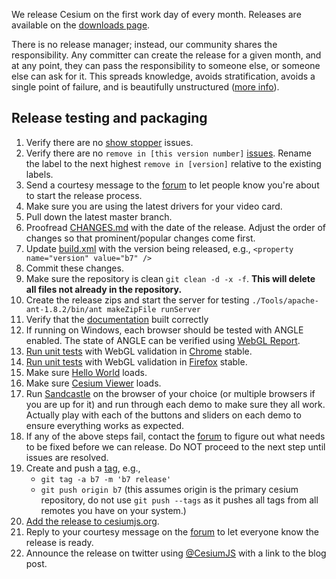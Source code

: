 We release Cesium on the first work day of every month.  Releases are available on the [downloads page](http://cesiumjs.org/downloads.html).

There is no release manager; instead, our community shares the responsibility.  Any committer can create the release for a given month, and at any point, they can pass the responsibility to someone else, or someone else can ask for it.  This spreads knowledge, avoids stratification, avoids a single point of failure, and is beautifully unstructured ([more info](https://groups.google.com/forum/#!topic/cesium-dev/ArfdodoROTo)).

## Release testing and packaging
1. Verify there are no [show stopper](../issues?labels=show+stopper&page=1&state=open) issues.
1. Verify there are no `remove in [this version number]` [issues](https://github.com/AnalyticalGraphicsInc/cesium/issues).  Rename the label to the next highest `remove in [version]` relative to the existing labels.
1. Send a courtesy message to the [forum](http://cesiumjs.org/forum.html) to let people know you're about to start the release process.
1. Make sure you are using the latest drivers for your video card.
1. Pull down the latest master branch.
1. Proofread [CHANGES.md](../blob/master/CHANGES.md) with the date of the release.  Adjust the order of changes so that prominent/popular changes come first.
1. Update [build.xml](../blob/master/build.xml) with the version being released, e.g., `<property name="version" value="b7" />`
1. Commit these changes.
1. Make sure the repository is clean `git clean -d -x -f`. __This will delete all files not already in the repository.__
1. Create the release zips and start the server for testing `./Tools/apache-ant-1.8.2/bin/ant makeZipFile runServer`
1. Verify that the [documentation](http://localhost:8080/Build/Documentation/index.html) built correctly
1. If running on Windows, each browser should be tested with ANGLE enabled.  The state of ANGLE can be verified using [WebGL Report](http://webglreport.com/).
1. [Run unit tests](http://localhost:8080/Specs/SpecRunner.html) with WebGL validation in [Chrome](https://www.google.com/intl/en/chrome/browser/) stable.
1. [Run unit tests](http://localhost:8080/Specs/SpecRunner.html) with WebGL validation in [Firefox](http://www.mozilla.org/en-US/firefox/new/?from=getfirefox) stable.
1. Make sure [Hello World](http://localhost:8080/Build/HelloWorld.html) loads.
1. Make sure [Cesium Viewer](http://localhost:8080/Apps/CesiumViewer/index.html) loads.
1. Run [Sandcastle](http://localhost:8080/Apps/Sandcastle/index.html) on the browser of your choice (or multiple browsers if you are up for it) and run through each demo to make sure they all work.  Actually play with each of the buttons and sliders on each demo to ensure everything works as expected.
1. If any of the above steps fail, contact the [forum](http://cesiumjs.org/forum.html) to figure out what needs to be fixed before we can release.  Do NOT proceed to the next step until issues are resolved.
1. Create and push a [tag](http://learn.github.com/p/tagging.html), e.g.,
   * `git tag -a b7 -m 'b7 release'`
   * `git push origin b7` (this assumes origin is the primary cesium repository, do not use `git push --tags` as it pushes all tags from all remotes you have on your system.)
1. [Add the release to cesiumjs.org](https://github.com/AnalyticalGraphicsInc/cesium-website/wiki/Adding-a-New-Cesium-Release).
1. Reply to your courtesy message on the [forum](http://cesiumjs.org/forum.html) to let everyone know the release is ready.
1. Announce the release on twitter using [@CesiumJS](https://twitter.com/CesiumJS) with a link to the blog post.